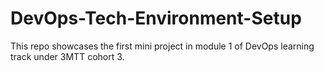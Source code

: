 # DevOps-Tech-Environment-Setup
This repo showcases the first mini project in module 1 of DevOps learning track under  3MTT cohort 3.
